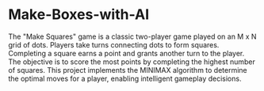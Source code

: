 # Make-Boxes-with-AI
The "Make Squares" game is a classic two-player game played on an M x N grid of dots. Players take turns connecting dots to form squares. Completing a square earns a point and grants another turn to the player. The objective is to score the most points by completing the highest number of squares. This project implements the MINIMAX algorithm to determine the optimal moves for a player, enabling intelligent gameplay decisions.
